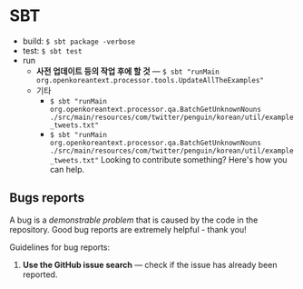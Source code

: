 SBT
===

-	build: `$ sbt package -verbose`
-	test: `$ sbt test`
-	run
	-	**사전 업데이트 등의 작업 후에 할 것** &mdash; `$ sbt "runMain org.openkoreantext.processor.tools.UpdateAllTheExamples"`
	-	기타
		-	`$ sbt "runMain org.openkoreantext.processor.qa.BatchGetUnknownNouns ./src/main/resources/com/twitter/penguin/korean/util/example_tweets.txt"`
		-	`$ sbt "runMain org.openkoreantext.processor.qa.BatchGetUnknownNouns  ./src/main/resources/com/twitter/penguin/korean/util/example_tweets.txt"` Looking to contribute something? Here's how you can help.

Bugs reports
------------

A bug is a *demonstrable problem* that is caused by the code in the repository. Good bug reports are extremely helpful - thank you!

Guidelines for bug reports:

1.	**Use the GitHub issue search** &mdash; check if the issue has already been reported.
